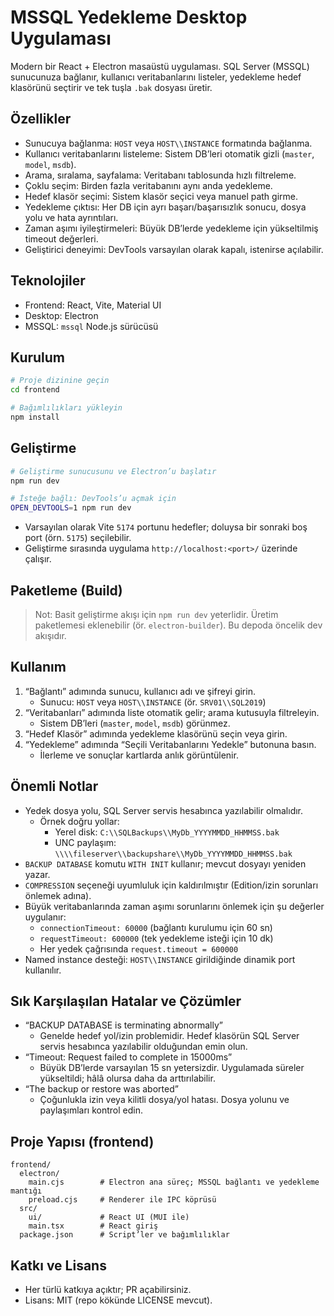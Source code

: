 # MSSQL Yedekleme Desktop Uygulaması

Modern bir React + Electron masaüstü uygulaması. SQL Server (MSSQL) sunucunuza bağlanır, kullanıcı veritabanlarını listeler, yedekleme hedef klasörünü seçtirir ve tek tuşla `.bak` dosyası üretir.

## Özellikler
- Sunucuya bağlanma: `HOST` veya `HOST\\INSTANCE` formatında bağlanma.
- Kullanıcı veritabanlarını listeleme: Sistem DB’leri otomatik gizli (`master`, `model`, `msdb`).
- Arama, sıralama, sayfalama: Veritabanı tablosunda hızlı filtreleme.
- Çoklu seçim: Birden fazla veritabanını aynı anda yedekleme.
- Hedef klasör seçimi: Sistem klasör seçici veya manuel path girme.
- Yedekleme çıktısı: Her DB için ayrı başarı/başarısızlık sonucu, dosya yolu ve hata ayrıntıları.
- Zaman aşımı iyileştirmeleri: Büyük DB’lerde yedekleme için yükseltilmiş timeout değerleri.
- Geliştirici deneyimi: DevTools varsayılan olarak kapalı, istenirse açılabilir.

## Teknolojiler
- Frontend: React, Vite, Material UI
- Desktop: Electron
- MSSQL: `mssql` Node.js sürücüsü

## Kurulum
```bash
# Proje dizinine geçin
cd frontend

# Bağımlılıkları yükleyin
npm install
```

## Geliştirme
```bash
# Geliştirme sunucusunu ve Electron’u başlatır
npm run dev

# İsteğe bağlı: DevTools’u açmak için
OPEN_DEVTOOLS=1 npm run dev
```
- Varsayılan olarak Vite `5174` portunu hedefler; doluysa bir sonraki boş port (örn. `5175`) seçilebilir.
- Geliştirme sırasında uygulama `http://localhost:<port>/` üzerinde çalışır.

## Paketleme (Build)
> Not: Basit geliştirme akışı için `npm run dev` yeterlidir. Üretim paketlemesi eklenebilir (ör. `electron-builder`). Bu depoda öncelik dev akışıdır.

## Kullanım
1. “Bağlantı” adımında sunucu, kullanıcı adı ve şifreyi girin.
   - Sunucu: `HOST` veya `HOST\\INSTANCE` (ör. `SRV01\\SQL2019`)
2. “Veritabanları” adımında liste otomatik gelir; arama kutusuyla filtreleyin.
   - Sistem DB’leri (`master`, `model`, `msdb`) görünmez.
3. “Hedef Klasör” adımında yedekleme klasörünü seçin veya girin.
4. “Yedekleme” adımında “Seçili Veritabanlarını Yedekle” butonuna basın.
   - İlerleme ve sonuçlar kartlarda anlık görüntülenir.

## Önemli Notlar
- Yedek dosya yolu, SQL Server servis hesabınca yazılabilir olmalıdır.
  - Örnek doğru yollar:
    - Yerel disk: `C:\\SQLBackups\\MyDb_YYYYMMDD_HHMMSS.bak`
    - UNC paylaşım: `\\\\fileserver\\backupshare\\MyDb_YYYYMMDD_HHMMSS.bak`
- `BACKUP DATABASE` komutu `WITH INIT` kullanır; mevcut dosyayı yeniden yazar.
- `COMPRESSION` seçeneği uyumluluk için kaldırılmıştır (Edition/izin sorunları önlemek adına).
- Büyük veritabanlarında zaman aşımı sorunlarını önlemek için şu değerler uygulanır:
  - `connectionTimeout: 60000` (bağlantı kurulumu için 60 sn)
  - `requestTimeout: 600000` (tek yedekleme isteği için 10 dk)
  - Her yedek çağrısında `request.timeout = 600000`
- Named instance desteği: `HOST\\INSTANCE` girildiğinde dinamik port kullanılır.

## Sık Karşılaşılan Hatalar ve Çözümler
- “BACKUP DATABASE is terminating abnormally”
  - Genelde hedef yol/izin problemidir. Hedef klasörün SQL Server servis hesabınca yazılabilir olduğundan emin olun.
- “Timeout: Request failed to complete in 15000ms”
  - Büyük DB’lerde varsayılan 15 sn yetersizdir. Uygulamada süreler yükseltildi; hâlâ olursa daha da arttırılabilir.
- “The backup or restore was aborted”
  - Çoğunlukla izin veya kilitli dosya/yol hatası. Dosya yolunu ve paylaşımları kontrol edin.

## Proje Yapısı (frontend)
```
frontend/
  electron/
    main.cjs        # Electron ana süreç; MSSQL bağlantı ve yedekleme mantığı
    preload.cjs     # Renderer ile IPC köprüsü
  src/
    ui/             # React UI (MUI ile)
    main.tsx        # React giriş
  package.json      # Script’ler ve bağımlılıklar
```

## Katkı ve Lisans
- Her türlü katkıya açıktır; PR açabilirsiniz.
- Lisans: MIT (repo kökünde LICENSE mevcut).